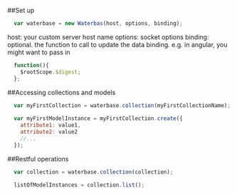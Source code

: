 

##Set up
```javascript
  var waterbase = new Waterbas(host, options, binding);
```
host: your custom server host name
options: socket options
binding: optional. the function to call to update the data binding. 
e.g. in angular, you might want to pass in
```javascript
  function(){
    $rootScope.$digest;
  };
```

##Accessing collections and models
```javascript
  var myFirstCollection = waterbase.collection(myFirstCollectionName);
  
  var myFirstModelInstance = myFirstCollection.create({
    attribute1: value1,
    attribute2: value2
    //...
  });
```

##Restful operations
```javascript
  var collection = waterbase.collection(collection);

  listOfModelInstances = collection.list();
```
